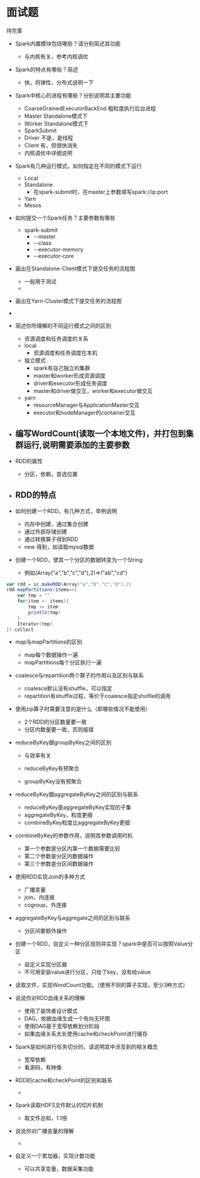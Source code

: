 # 面试题

待完善



- Spark内置模块包括哪些？请分别简述其功能

  - 与内核有关，参考内核调优

  

- Spark的特点有哪些？简述

  - 快，将弹性，分布式说明一下

  

- Spark中核心的进程有哪些？分别说明其主要功能

  - CoarseGrainedExecutorBackEnd 粗粒度执行后台进程
  - Master  Standalone模式下
  - Worker Standalone模式下
  - SparkSubmit
  - Driver 不是，是线程
  - Client 有，但很快消失
  - 内核调优中详细说明

  

- Spark有几种运行模式，如何指定在不同的模式下运行

  - Local
  - Standalone
    - 在spark-submit时，在master上参数填写spark://ip:port
  - Yarn
  - Mesos

- 如何提交一个Spark任务？主要参数有哪些

  - spark-submit
    - --master
    - --class
    - --executor-memory
    - --executor-core

- 画出在Standalone-Client模式下提交任务的流程图

  - 一般用于测试
  - 

- 画出在Yarn-Cluster模式下提交任务的流程图

- 

- 简述你所理解的不同运行模式之间的区别

  - 资源调度和任务调度的关系
  - local
    - 资源调度和任务调度在本机
  - 独立模式
    - spark有自己独立的集群
    - master和worker形成资源调度
    - driver和executor形成任务调度
    - master和driver做交互，worker和executor做交互
  - yarn
    - resourceManager与ApplicationMaster交互
    - executor和nodeManager的container交互

  



- 编写WordCount(读取一个本地文件)，并打包到集群运行,说明需要添加的主要参数
  - 
- RDD的属性
  - 分区，依赖，首选位置
- RDD的特点
  - 
- 如何创建一个RDD，有几种方式，举例说明
  - 内存中创建，通过集合创建
  - 通过外部存储创建
  - 通过转换算子得到RDD
  - new 得到，如读取mysql数据
- 创建一个RDD，使其一个分区的数据转变为一个String
  - 例如(Array("a","b","c","d"),2)=>("ab","cd")

```scala
var rdd = sc.makeRDD(Array("a","b","c","d"),2)
rdd.mapPartitions(items=>{
    var tmp = ""
    for(item <- items){
        tmp += item
        println(tmp)
    }
    Iterator(tmp)
}).collect
```

- map与mapPartitions的区别

  - map每个数据操作一遍
  - mapPartitions每个分区执行一遍

  

- coalesce与repartition两个算子的作用以及区别与联系

  - coalesce默认没有shuffle，可以指定
  - repartition有shuffle过程，等价于coalesce指定shuflle的调用

- 使用zip算子时需要注意的是什么（即哪些情况不能使用）

  - 2个RDD的分区数量要一致
  - 分区内数量要一致，否则报错

  

- reduceByKey跟groupByKey之间的区别

  - 与效率有关

  - reduceByKey有预聚合

  - groupByKey没有预聚合

    

- reduceByKey跟aggregateByKey之间的区别与联系

  - reduceByKey是aggregateByKey实现的子集
  - aggregateByKey，粒度更细
  - combineByKey粒度比aggregateByKey更细

  

- combineByKey的参数作用，说明其参数调用时机

  - 第一个参数是分区内第一个数据需要比较
  - 第二个参数是分区内数据操作
  - 第三个参数是分区间数据操作

  

- 使用RDD实现Join的多种方式

  - 广播变量
  - join，内连接
  - cogroup，外连接

  

- aggregateByKey与aggregate之间的区别与联系

  - 分区间要额外操作

  

- 创建一个RDD，自定义一种分区规则并实现？spark中是否可以按照Value分区

  - 自定义实现分区器
  - 不可用安装value进行分区，只给了key，没有给value

  

- 读取文件，实现WordCount功能。（使用不同的算子实现，至少3种方式）



- 说说你对RDD血缘关系的理解

  - 使用了装饰者设计模式
  - DAG，依据血缘生成一个有向无环图
  - 使用DAG基于宽窄依赖划分阶段
  - 如果血缘关系太长使用cache和checkPoint进行缓存

  

- Spark是如何进行任务切分的，请说明其中涉及到的相关概念

  - 宽窄依赖
  - 看源码，有映像

- RDD的cache和checkPoint的区别和联系

  - 

- Spark读取HDFS文件默认的切片机制

  - 取文件总和，1.1倍

  

- 说说你对广播变量的理解

  - 

- 自定义一个累加器，实现计数功能

  - 可以共享变量，数据采集功能